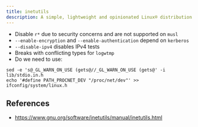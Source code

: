 ```yaml
---
title: inetutils
description: A simple, lightweight and opinionated Linux® distribution based on musl libc and toybox
---
```


- Disable `r*` due to security concerns and are not supported on `musl`
- `--enable-encryption` and `--enable-authentication` depend on `kerberos`
- `--disable-ipv4` disables IPv4 tests
- Breaks with conflicting types for `logwtmp`
- Do we need to use:
```
sed -e 's@_GL_WARN_ON_USE (gets@//_GL_WARN_ON_USE (gets@' -i lib/stdio.in.h
echo '#define PATH_PROCNET_DEV "/proc/net/dev"' >> ifconfig/system/linux.h
```

## References
- https://www.gnu.org/software/inetutils/manual/inetutils.html
